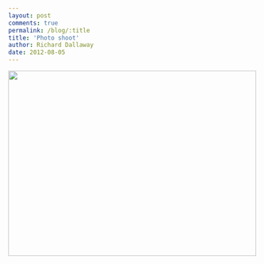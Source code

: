 ```yaml
---
layout: post
comments: true
permalink: /blog/:title
title: 'Photo shoot'
author: Richard Dallaway
date: 2012-08-05
---
```


<div>
	<a href="http://static.skitters.dallaway.com/Vphoto.JPG">
	<img width="500" src="http://static.skitters.dallaway.com/Vphoto.JPG.500.JPG" height="374"></img>
	</a>
</div>



  


    
